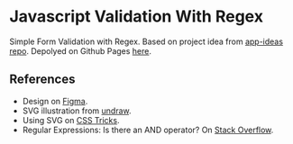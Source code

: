 # Javascript Validation With Regex

Simple Form Validation with Regex. Based on project idea from [app-ideas repo](https://github.com/florinpop17/app-ideas/blob/master/Projects/1-Beginner/Javascript-Validation-With-Regex.md). Depolyed on Github Pages [here](https://deadmercury.github.io/implement-app-ideas/beginner/Javascript-Validation-With-Regex/index.html).

## References

- Design on [Figma](https://www.figma.com/file/igIBUzKdBsrphutcu3Kqwn/JS-Input-Validation?node-id=0%3A1).
- SVG illustration from [undraw](https://undraw.co/).
- Using SVG on [CSS Tricks](https://css-tricks.com/using-svg/).
- Regular Expressions: Is there an AND operator? On [Stack Overflow](https://stackoverflow.com/a/470602).
